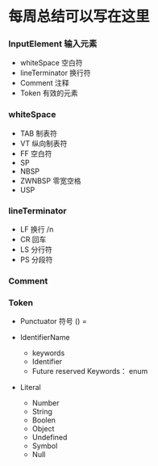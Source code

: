 # 每周总结可以写在这里

### InputElement 输入元素

- whiteSpace 空白符
- lineTerminator 换行符
- Comment 注释
- Token 有效的元素

### whiteSpace

- TAB 制表符
- VT 纵向制表符
- FF 空白符
- SP
- NBSP
- ZWNBSP 零宽空格
- USP

### lineTerminator

- LF 换行 /n
- CR 回车
- LS 分行符
- PS 分段符

### Comment

### Token

- Punctuator 符号 () =

- IdentifierName  
  - keywords
  - Identifier
  - Future reserved Keywords： enum

- Literal  
  - Number
  - String
  - Boolen
  - Object
  - Undefined
  - Symbol
  - Null
